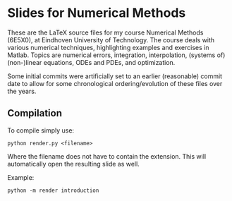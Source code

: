 # Slides for Numerical Methods
These are the LaTeX source files for my course Numerical Methods (6E5X0), at Eindhoven University of Technology. The course deals with various numerical techniques, highlighting examples and exercises in Matlab. Topics are numerical errors, integration, interpolation, (systems of) (non-)linear equations, ODEs and PDEs, and optimization.

Some initial commits were artificially set to an earlier (reasonable) commit date to allow for some chronological ordering/evolution of these files over the years. 

## Compilation
To compile simply use:

`python render.py <filename>`

Where the filename does not have to contain the extension. This will automatically open the resulting slide as well.

Example:

`python -m render introduction`
